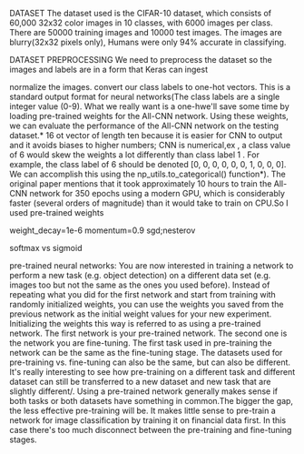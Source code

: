 DATASET
The dataset used is the CIFAR-10 dataset, which consists of 60,000 32x32 color images in 10 classes, with 6000 images per class. There are 50000 training images and 10000 test images. The images are blurry(32x32 pixels only), Humans were only 94% accurate in classifying.

DATASET PREPROCESSING
We need to preprocess the dataset so the images and labels are in a form that Keras can ingest

normalize the images.
convert our class labels to one-hot vectors. This is a standard output format for neural networks(The class labels are a single integer value (0-9). What we really want is a one-hwe'll save some time by loading pre-trained weights for the All-CNN network. Using these weights, we can evaluate the performance of the All-CNN network on the testing dataset.* 16 ot vector of length ten because it is easier for CNN to output and it avoids biases to higher numbers; CNN is numerical,ex , a class value of 6 would skew the weights a lot differently than class label 1 . For example, the class label of 6 should be denoted [0, 0, 0, 0, 0, 0, 1, 0, 0, 0]. We can accomplish this using the np_utils.to_categorical() function*).
The original paper mentions that it took approximately 10 hours to train the All-CNN network for 350 epochs using a modern GPU, which is considerably faster (several orders of magnitude) than it would take to train on CPU.So I used pre-trained weights

weight_decay=1e-6 momentum=0.9 sgd;nesterov

softmax vs sigmoid

pre-trained neural networks: You are now interested in training a network to perform a new task (e.g. object detection) on a different data set (e.g. images too but not the same as the ones you used before). Instead of repeating what you did for the first network and start from training with randomly initialized weights, you can use the weights you saved from the previous network as the initial weight values for your new experiment. Initializing the weights this way is referred to as using a pre-trained network. The first network is your pre-trained network. The second one is the network you are fine-tuning. The first task used in pre-training the network can be the same as the fine-tuning stage. The datasets used for pre-training vs. fine-tuning can also be the same, but can also be different. It's really interesting to see how pre-training on a different task and different dataset can still be transferred to a new dataset and new task that are slightly different/. Using a pre-trained network generally makes sense if both tasks or both datasets have something in common.The bigger the gap, the less effective pre-training will be. It makes little sense to pre-train a network for image classification by training it on financial data first. In this case there's too much disconnect between the pre-training and fine-tuning stages.
